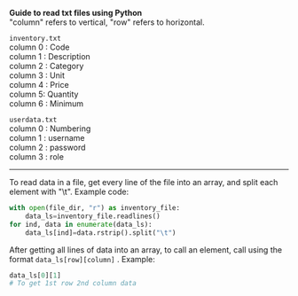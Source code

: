 <b>Guide to read txt files using Python</b>  
"column" refers to vertical, "row" refers to horizontal.   

`inventory.txt`  
column 0 : Code  
column 1 : Description  
column 2 : Category  
column 3 : Unit   
column 4 : Price  
column 5: Quantity  
column 6 : Minimum    


`userdata.txt`  
column 0 : Numbering  
column 1 : username  
column 2 : password  
column 3 : role   

---

To read data in a file, get every line of the file into an array, and split each element with "\t". Example code:  
```py
with open(file_dir, "r") as inventory_file:
    data_ls=inventory_file.readlines()
for ind, data in enumerate(data_ls):
    data_ls[ind]=data.rstrip().split("\t")
```

After getting all lines of data into an array, to call an element, call using the format `data_ls[row][column]` . Example:
```py
data_ls[0][1]
# To get 1st row 2nd column data
```